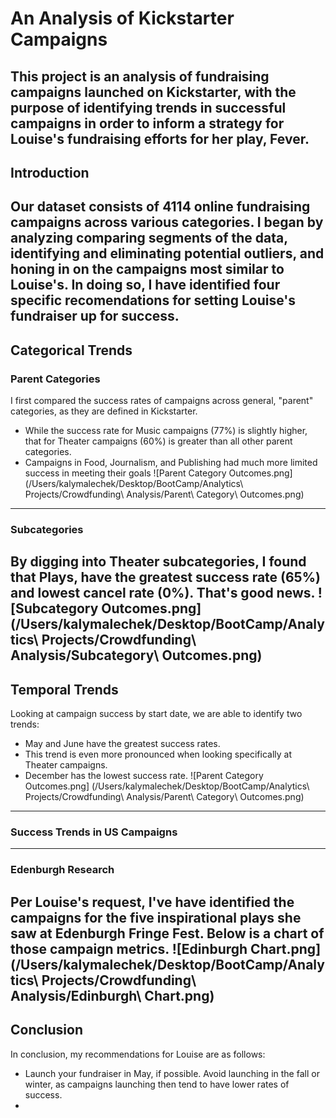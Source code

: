 # An Analysis of Kickstarter Campaigns
This project is an analysis of fundraising campaigns launched on Kickstarter, with the purpose of identifying trends in successful campaigns in order to inform a strategy for Louise's fundraising efforts for her play, Fever.
---
## Introduction
Our dataset consists of 4114 online fundraising campaigns across various categories. I began by analyzing comparing segments of the data, identifying and eliminating potential outliers, and honing in on the campaigns most similar to Louise's. In doing so, I have identified four specific recomendations for setting Louise's fundraiser up for success.
---
## Categorical Trends
### Parent Categories
I first compared the success rates of campaigns across general, "parent" categories, as they are defined in Kickstarter. 
- While the success rate for Music campaigns (77%) is slightly higher, that for Theater campaigns (60%) is greater than all other parent categories.
- Campaigns in Food, Journalism, and Publishing had much more limited success in meeting their goals
![Parent Category Outcomes.png] (/Users/kalymalechek/Desktop/BootCamp/Analytics\ Projects/Crowdfunding\ Analysis/Parent\ Category\ Outcomes.png)
---
### Subcategories
By digging into Theater subcategories, I found that Plays, have the greatest success rate (65%) and lowest cancel rate (0%). That's good news.
![Subcategory Outcomes.png] (/Users/kalymalechek/Desktop/BootCamp/Analytics\ Projects/Crowdfunding\ Analysis/Subcategory\ Outcomes.png)
---
## Temporal Trends
Looking at campaign success by start date, we are able to identify two trends:
- May and June have the greatest success rates. 
- This trend is even more pronounced when looking specifically at Theater campaigns.
- December has the lowest success rate.
![Parent Category Outcomes.png] (/Users/kalymalechek/Desktop/BootCamp/Analytics\ Projects/Crowdfunding\ Analysis/Parent\ Category\ Outcomes.png)
---
### Success Trends in US Campaigns

---
### Edenburgh Research
Per Louise's request, I've have identified the campaigns for the five inspirational plays she saw at Edenburgh Fringe Fest. Below is a chart of those campaign metrics.
![Edinburgh Chart.png] (/Users/kalymalechek/Desktop/BootCamp/Analytics\ Projects/Crowdfunding\ Analysis/Edinburgh\ Chart.png)
---
## Conclusion
In conclusion, my recommendations for Louise are as follows:
- Launch your fundraiser in May, if possible. Avoid launching in the fall or winter, as campaigns launching then tend to have lower rates of success.
- 
